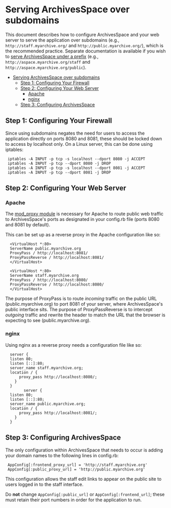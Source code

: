 # Serving ArchivesSpace over subdomains

This document describes how to configure ArchivesSpace and your web server to serve the application over subdomains (e.g., `http://staff.myarchive.org/` and `http://public.myarchive.org/`), which is the  recommended
practice. Separate documentation is available if you wish to [serve ArchivesSpace under a prefix](./prefix.md) (e.g., `http://aspace.myarchive.org/staff` and
`http://aspace.myarchive.org/public`).

- [Serving ArchivesSpace over subdomains](#serving-archivesspace-over-subdomains)
  - [Step 1: Configuring Your Firewall](#step-1-configuring-your-firewall)
  - [Step 2: Configuring Your Web Server](#step-2-configuring-your-web-server)
    - [Apache](#apache)
    - [nginx](#nginx)
  - [Step 3: Configuring ArchivesSpace](#step-3-configuring-archivesspace)



## Step 1: Configuring Your Firewall

Since using subdomains negates the need for users to access the application directly on ports 8080 and 8081, these should be locked down to access by localhost only. On a Linux server, this can be done using iptables:

     iptables -A INPUT -p tcp -s localhost --dport 8080 -j ACCEPT
     iptables -A INPUT -p tcp --dport 8080 -j DROP
     iptables -A INPUT -p tcp -s localhost --dport 8081 -j ACCEPT
     iptables -A INPUT -p tcp --dport 8081 -j DROP


## Step 2: Configuring Your Web Server

### Apache

The [mod_proxy module](https://httpd.apache.org/docs/2.4/mod/mod_proxy.html) is necessary for Apache to route public web traffic to ArchivesSpace's ports as designated in your config.rb file (ports 8080 and 8081 by default).

This can be set up as a reverse proxy in the Apache configuration like so:

      <VirtualHost *:80>
      ServerName public.myarchive.org
      ProxyPass / http://localhost:8081/
      ProxyPassReverse / http://localhost:8081/
      </VirtualHost>

      <VirtualHost *:80>
      ServerName staff.myarchive.org
      ProxyPass / http://localhost:8080/
      ProxyPassReverse / http://localhost:8080/
      </VirtualHost>

The purpose of ProxyPass is to route *incoming* traffic on the public URL (public.myarchive.org) to port 8081 of your server, where ArchivesSpace's public interface sits. The purpose of ProxyPassReverse is to intercept *outgoing* traffic and rewrite the header to match the URL that the browser is expecting to see (public.myarchive.org).

### nginx

Using nginx as a reverse proxy needs a configuration file like so:
 
      server {
      listen 80;
      listen [::]:80;
      server_name staff.myarchive.org;
      location / {
          proxy_pass http://localhost:8080/;
        }
      }
            server {
      listen 80;
      listen [::]:80;
      server_name public.myarchive.org;
      location / {
          proxy_pass http://localhost:8081/;
        }
      }


## Step 3: Configuring ArchivesSpace

The only configuration within ArchivesSpace that needs to occur is adding your domain names to the following lines in config.rb:

     AppConfig[:frontend_proxy_url] = 'http://staff.myarchive.org'
     AppConfig[:public_proxy_url] = 'http://public.myarchive.org'

This configuration allows the staff edit links to appear on the public site to users logged in to the staff interface.

Do **not** change `AppConfig[:public_url]` or `AppConfig[:frontend_url]`; these must retain their port numbers in order for the application to run.
